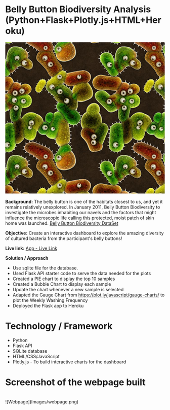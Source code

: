 # Belly Button Biodiversity Analysis (Python+Flask+Plotly.js+HTML+Heroku)
![Bacteria by filterforge.com](Images/bacteria_by_filterforgedotcom.jpg)

**Background:**
The belly button is one of the habitats closest to us, and yet it remains relatively unexplored. In January 2011, Belly Button Biodiversity to investigate the microbes inhabiting our navels and the factors that might influence the microscopic life calling this protected, moist patch of skin home was launched.
[Belly Button Biodiversity DataSet](http://robdunnlab.com/projects/belly-button-biodiversity/)

**Objective:**
Create an interactive dashboard to explore the amazing diversity of cultured bacteria from the participant's belly buttons!

**Live link:**
[App - Live Link](https://analytics-belly-btn-diversity.herokuapp.com/)

**Solution / Approach**
* Use sqlite file for the database.
* Used Flask API starter code to serve the data needed for the plots
* Created a PIE chart to display the top 10 samples
* Created a Bubble Chart to display each sample
* Update the chart whenever a new sample is selected
* Adapted the Gauge Chart from <https://plot.ly/javascript/gauge-charts/> to plot the Weekly Washing Frequency
* Deployed the Flask app to Heroku

# Technology / Framework
* Python
* Flask API
* SQLite database
* HTML/CSS/JavaScript
* Plotly.js - To build interactive charts for the dashboard

# Screenshot of the webpage built
<br>
![Webpage](Images/webpage.png)